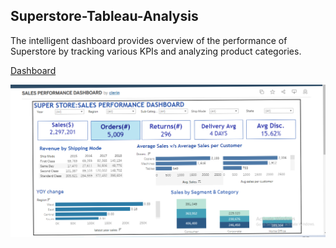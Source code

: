 ## Superstore-Tableau-Analysis

The intelligent dashboard provides overview of the performance of Superstore by tracking various KPIs and analyzing product categories.

[Dashboard]

<img src="dashboard.png" />















[Dashboard]: https://public.tableau.com/app/profile/clerin/viz/SALESPERFORMANCEDASHBOARD_16381941531210/Dashboard2
